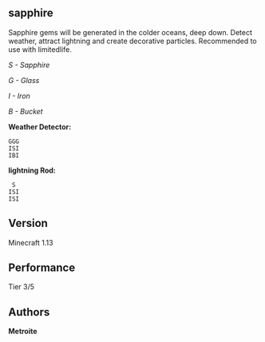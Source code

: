 ## sapphire

Sapphire gems will be generated in the colder oceans, deep down. Detect weather, attract lightning and create decorative particles.
Recommended to use with limitedlife.

*S - Sapphire*

*G - Glass*

*I - Iron*

*B - Bucket*

**Weather Detector:**
```
GGG
ISI
IBI
```

**lightning Rod:**
```
 S
ISI
ISI
```

## Version

Minecraft 1.13

## Performance

Tier 3/5

## Authors

**Metroite**
